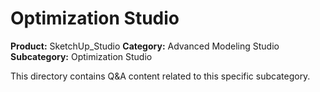 # Optimization Studio

**Product:** SketchUp_Studio
**Category:** Advanced Modeling Studio
**Subcategory:** Optimization Studio

This directory contains Q&A content related to this specific subcategory.
